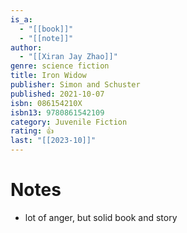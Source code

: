 ```yaml
---
is_a:
  - "[[book]]"
  - "[[note]]"
author:
  - "[[Xiran Jay Zhao]]"
genre: science fiction
title: Iron Widow
publisher: Simon and Schuster
published: 2021-10-07
isbn: 086154210X
isbn13: 9780861542109
category: Juvenile Fiction
rating: 👍
last: "[[2023-10]]"
---
```

# Notes
- lot of anger, but solid book and story

